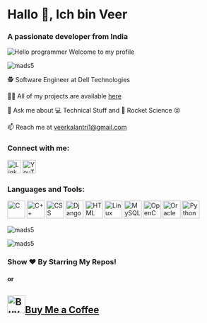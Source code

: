 <!DOCTYPE html>
<html lang="en">
<head>
<meta charset="UTF-8">
<meta name="viewport" content="width=device-width, initial-scale=1.0">

</head>
<body>
<div class="container">
  <h1>Hallo 👋, Ich bin Veer</h1>
  <h3>A passionate developer from India</h3>
  <img src="https://img.shields.io/badge/Hello!-Welcome<3-brightgreen.svg?style=flat&logo=github" alt="Hello programmer Welcome to my profile">
  <p><img src="https://komarev.com/ghpvc/?username=mads5" alt="mads5" /></p>
  <p>🕵 Software Engineer at Dell Technologies</p>
  <p>👨‍💻 All of my projects are available <a href="https://github.com/mads5?tab=repositories">here</a></p>
  <p>💬 Ask me about 💻 Technical Stuff and 🚀 Rocket Science 😜</p>
  <p>📫 Reach me at <a href="mailto:veerkalantri1@gmail.com">veerkalantri1@gmail.com</a></p>
  <h3>Connect with me:</h3>
  <a href="https://linkedin.com/in/veerkalantri" target="_blank"><img src="https://cdn.jsdelivr.net/gh/devicons/devicon/icons/linkedin/linkedin-original.svg" alt="LinkedIn" height="30" width="30"></a>
  <a href="https://www.youtube.com/user/5mads" target="_blank"><img src="https://cdn.jsdelivr.net/gh/devicons/devicon/icons/youtube/youtube-original.svg" alt="YouTube" height="30" width="30"></a>
  <h3>Languages and Tools:</h3>
  <img src="https://cdn.jsdelivr.net/gh/devicons/devicon/icons/c/c-original.svg" alt="C" height="40" width="40">
  <img src="https://cdn.jsdelivr.net/gh/devicons/devicon/icons/cplusplus/cplusplus-original.svg" alt="C++" height="40" width="40">
  <img src="https://cdn.jsdelivr.net/gh/devicons/devicon/icons/css3/css3-original.svg" alt="CSS" height="40" width="40">
  <img src="https://cdn.jsdelivr.net/gh/devicons/devicon/icons/django/django-plain.svg" alt="Django" height="40" width="40">
  <img src="https://cdn.jsdelivr.net/gh/devicons/devicon/icons/html5/html5-original.svg" alt="HTML" height="40" width="40">
  <img src="https://cdn.jsdelivr.net/gh/devicons/devicon/icons/linux/linux-plain.svg" alt="Linux" height="40" width="40">
  <img src="https://cdn.jsdelivr.net/gh/devicons/devicon/icons/mysql/mysql-original.svg" alt="MySQL" height="40" width="40">
  <img src="https://www.vectorlogo.zone/logos/opencv/opencv-icon.svg" alt="OpenCV" height="40" width="40">
  <img src="https://cdn.jsdelivr.net/gh/devicons/devicon/icons/oracle/oracle-original.svg" alt="Oracle" height="40" width="40">
  <img src="https://cdn.jsdelivr.net/gh/devicons/devicon/icons/python/python-original.svg" alt="Python" height="40" width="40">
  <p><img src="https://github-readme-stats.vercel.app/api/top-langs/?username=mads5&layout=compact" alt="mads5" /></p>
  <p><img src="https://github-readme-stats.vercel.app/api?username=mads5&show_icons=true" alt="mads5" /></p>
  <h3>Show ❤️ By Starring My Repos!</h3>
  <h4>or</h4>
  <h2><a href="https://bmc.link/veerk" target="_blank"><img src="https://raw.githubusercontent.com/mads5/mads5/master/clipboard.ico" alt="Buy Me a Coffee" height="40" width="40"></a><a href="https://bmc.link/veerk">Buy Me a Coffee</a></h2>
</div>
</body>
</html>
